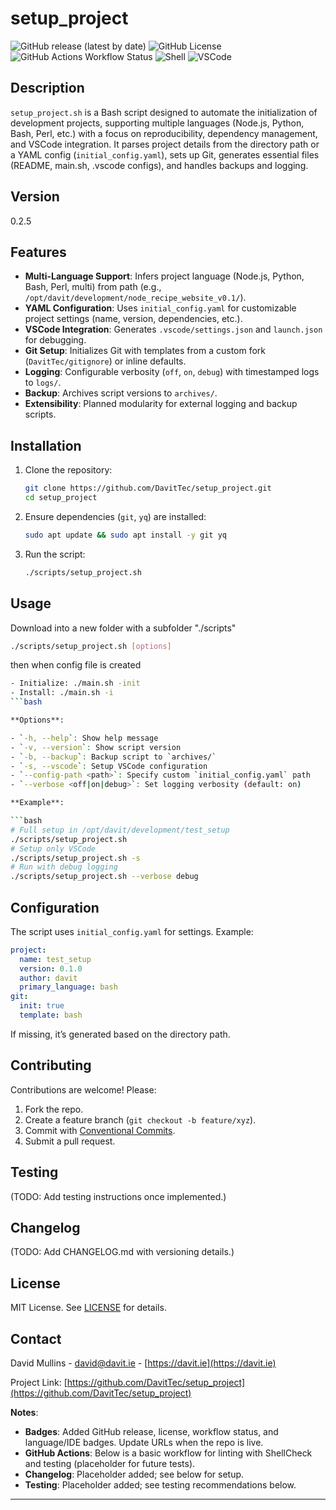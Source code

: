 # setup_project

![GitHub release (latest by date)](https://img.shields.io/github/v/release/DavitTec/setup_project)
![GitHub License](https://img.shields.io/github/license/DavitTec/setup_project)
![GitHub Actions Workflow Status](https://github.com/DavitTec/setup_project/workflows/Lint/badge.svg)
![Shell](https://img.shields.io/badge/language-Bash-blue)
![VSCode](https://img.shields.io/badge/IDE-VSCode-green)

## Description

`setup_project.sh` is a Bash script designed to automate the initialization of development projects, supporting multiple languages (Node.js, Python, Bash, Perl, etc.) with a focus on reproducibility, dependency management, and VSCode integration. It parses project details from the directory path or a YAML config (`initial_config.yaml`), sets up Git, generates essential files (README, main.sh, .vscode configs), and handles backups and logging.

## Version

0.2.5

## Features

- **Multi-Language Support**: Infers project language (Node.js, Python, Bash, Perl, multi) from path (e.g., `/opt/davit/development/node_recipe_website_v0.1/`).
- **YAML Configuration**: Uses `initial_config.yaml` for customizable project settings (name, version, dependencies, etc.).
- **VSCode Integration**: Generates `.vscode/settings.json` and `launch.json` for debugging.
- **Git Setup**: Initializes Git with templates from a custom fork (`DavitTec/gitignore`) or inline defaults.
- **Logging**: Configurable verbosity (`off`, `on`, `debug`) with timestamped logs to `logs/`.
- **Backup**: Archives script versions to `archives/`.
- **Extensibility**: Planned modularity for external logging and backup scripts.

## Installation

1. Clone the repository:

   ```bash
   git clone https://github.com/DavitTec/setup_project.git
   cd setup_project

2. Ensure dependencies (`git`, `yq`) are installed:

   ```bash
   sudo apt update && sudo apt install -y git yq
   ```

3. Run the script:

   ```bash
   ./scripts/setup_project.sh
   ```

## Usage

Download into a new folder with a subfolder "./scripts"

```bash
./scripts/setup_project.sh [options]
```

then when config file is created

```bash
- Initialize: ./main.sh -init
- Install: ./main.sh -i
```bash

**Options**:

- `-h, --help`: Show help message
- `-v, --version`: Show script version
- `-b, --backup`: Backup script to `archives/`
- `-s, --vscode`: Setup VSCode configuration
- `--config-path <path>`: Specify custom `initial_config.yaml` path
- `--verbose <off|on|debug>`: Set logging verbosity (default: on)

**Example**:

```bash
# Full setup in /opt/davit/development/test_setup
./scripts/setup_project.sh
# Setup only VSCode
./scripts/setup_project.sh -s
# Run with debug logging
./scripts/setup_project.sh --verbose debug
```

## Configuration

The script uses `initial_config.yaml` for settings. Example:

```yaml
project:
  name: test_setup
  version: 0.1.0
  author: davit
  primary_language: bash
git:
  init: true
  template: bash
```

If missing, it’s generated based on the directory path.

## Contributing

Contributions are welcome! Please:

1. Fork the repo.
2. Create a feature branch (`git checkout -b feature/xyz`).
3. Commit with [Conventional Commits](https://www.conventionalcommits.org/).
4. Submit a pull request.

## Testing

(TODO: Add testing instructions once implemented.)

## Changelog

(TODO: Add CHANGELOG.md with versioning details.)

## License

MIT License. See [LICENSE](LICENSE) for details.

## Contact

David Mullins - [david@davit.ie](mailto:david@davit.ie) - [https://davit.ie](https://davit.ie)

Project Link: [https://github.com/DavitTec/setup_project](https://github.com/DavitTec/setup_project)

**Notes**:

- **Badges**: Added GitHub release, license, workflow status, and language/IDE badges. Update URLs when the repo is live.
- **GitHub Actions**: Below is a basic workflow for linting with ShellCheck and testing (placeholder for future tests).
- **Changelog**: Placeholder added; see below for setup.
- **Testing**: Placeholder added; see testing recommendations below.

---
